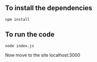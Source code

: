 ## To install the dependencies
```npm install```

## To run the code
```node index.js```

Now move to the site localhost:3000
